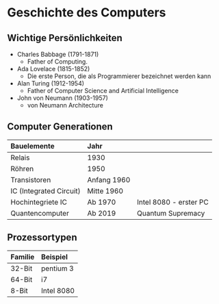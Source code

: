# Geschichte des Computers

## Wichtige Persönlichkeiten

* Charles Babbage \(1791-1871\)
  * Father of Computing.
* Ada Lovelace  \(1815-1852\)
  * Die erste Person, die als Programmierer bezeichnet werden kann
* Alan Turing \(1912-1954\)
  * Father of Computer Science and Artificial Intelligence
* John von Neumann \(1903-1957\)
  * von Neumann Architecture

## Computer Generationen

| Bauelemente | Jahr |  |
| :--- | :--- | :--- |
| Relais | 1930 |  |
| Röhren | 1950 |  |
| Transistoren | Anfang 1960 |  |
| IC \(Integrated Circuit\) | Mitte 1960 |  |
| Hochintegriete IC | Ab 1970 | Intel 8080 - erster PC |
| Quantencomputer | Ab 2019 | Quantum Supremacy |

## Prozessortypen

| Familie | Beispiel |
| :--- | :--- |
| 32-Bit | pentium 3 |
| 64-Bit | i7 |
| 8-Bit | Intel 8080 |



